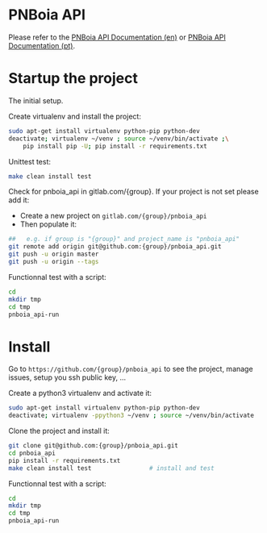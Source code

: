 # PNBoia API

Please refer to the [PNBoia API Documentation (en)]([https://link-url-here.org](https://drive.google.com/file/d/1tQPuF1UfDH-IQ-ip1qLdtEwVeK1Tp5G2/view?usp=drive_link)) or [PNBoia API Documentation (pt)]([https://link-url-here.org](https://drive.google.com/file/d/1jtUmtkCTs_HtUcJLE4faqZs4VYlqSQYu/view?usp=drive_link)).

# Startup the project

The initial setup.

Create virtualenv and install the project:
```bash
sudo apt-get install virtualenv python-pip python-dev
deactivate; virtualenv ~/venv ; source ~/venv/bin/activate ;\
    pip install pip -U; pip install -r requirements.txt
```

Unittest test:
```bash
make clean install test
```

Check for pnboia_api in gitlab.com/{group}.
If your project is not set please add it:

- Create a new project on `gitlab.com/{group}/pnboia_api`
- Then populate it:

```bash
##   e.g. if group is "{group}" and project_name is "pnboia_api"
git remote add origin git@github.com:{group}/pnboia_api.git
git push -u origin master
git push -u origin --tags
```

Functionnal test with a script:

```bash
cd
mkdir tmp
cd tmp
pnboia_api-run
```

# Install

Go to `https://github.com/{group}/pnboia_api` to see the project, manage issues,
setup you ssh public key, ...

Create a python3 virtualenv and activate it:

```bash
sudo apt-get install virtualenv python-pip python-dev
deactivate; virtualenv -ppython3 ~/venv ; source ~/venv/bin/activate
```

Clone the project and install it:

```bash
git clone git@github.com:{group}/pnboia_api.git
cd pnboia_api
pip install -r requirements.txt
make clean install test                # install and test
```
Functionnal test with a script:

```bash
cd
mkdir tmp
cd tmp
pnboia_api-run
```
